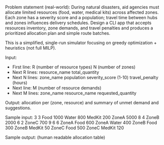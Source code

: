 Problem statement (real-world):
During natural disasters, aid agencies must allocate limited resources (food, water, medical kits)
across affected zones. Each zone has a severity score and a population; travel time between hubs
and zones influences delivery schedules. Design a CLI app that accepts resources inventory,
zone demands, and travel penalties and produces a prioritized allocation plan and simple route batches.

This is a simplified, single-run simulator focusing on greedy optimization + heuristics (not full MILP).

Input:
- First line: R (number of resource types) N (number of zones)
- Next R lines: resource_name total_quantity
- Next N lines: zone_name population severity_score (1-10) travel_penalty (hours)
- Next line: M (number of resource demands)
- Next M lines: zone_name resource_name requested_quantity

Output: allocation per (zone, resource) and summary of unmet demand and suggestions.

Sample input:
3 3
Food 1000
Water 800
MedKit 200
ZoneA 5000 8 4
ZoneB 2000 6 2
ZoneC 700 9 6
6
ZoneA Food 600
ZoneA Water 400
ZoneB Food 300
ZoneB MedKit 50
ZoneC Food 500
ZoneC MedKit 120

Sample output: (human readable allocation table)




